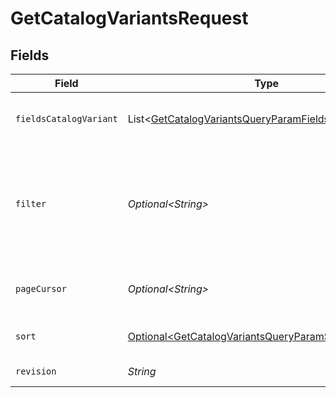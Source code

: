 # GetCatalogVariantsRequest


## Fields

| Field                                                                                                                                                                                                                                                       | Type                                                                                                                                                                                                                                                        | Required                                                                                                                                                                                                                                                    | Description                                                                                                                                                                                                                                                 |
| ----------------------------------------------------------------------------------------------------------------------------------------------------------------------------------------------------------------------------------------------------------- | ----------------------------------------------------------------------------------------------------------------------------------------------------------------------------------------------------------------------------------------------------------- | ----------------------------------------------------------------------------------------------------------------------------------------------------------------------------------------------------------------------------------------------------------- | ----------------------------------------------------------------------------------------------------------------------------------------------------------------------------------------------------------------------------------------------------------- |
| `fieldsCatalogVariant`                                                                                                                                                                                                                                      | List\<[GetCatalogVariantsQueryParamFieldsCatalogVariant](../../models/operations/GetCatalogVariantsQueryParamFieldsCatalogVariant.md)>                                                                                                                      | :heavy_minus_sign:                                                                                                                                                                                                                                          | For more information please visit https://developers.klaviyo.com/en/v2024-10-15/reference/api-overview#sparse-fieldsets                                                                                                                                     |
| `filter`                                                                                                                                                                                                                                                    | *Optional\<String>*                                                                                                                                                                                                                                         | :heavy_minus_sign:                                                                                                                                                                                                                                          | For more information please visit https://developers.klaviyo.com/en/v2024-10-15/reference/api-overview#filtering<br>Allowed field(s)/operator(s):<br>`ids`: `any`<br>`item.id`: `equals`<br>`sku`: `equals`<br>`title`: `contains`<br>`published`: `equals` |
| `pageCursor`                                                                                                                                                                                                                                                | *Optional\<String>*                                                                                                                                                                                                                                         | :heavy_minus_sign:                                                                                                                                                                                                                                          | For more information please visit https://developers.klaviyo.com/en/v2024-10-15/reference/api-overview#pagination                                                                                                                                           |
| `sort`                                                                                                                                                                                                                                                      | [Optional\<GetCatalogVariantsQueryParamSort>](../../models/operations/GetCatalogVariantsQueryParamSort.md)                                                                                                                                                  | :heavy_minus_sign:                                                                                                                                                                                                                                          | For more information please visit https://developers.klaviyo.com/en/v2024-10-15/reference/api-overview#sorting                                                                                                                                              |
| `revision`                                                                                                                                                                                                                                                  | *String*                                                                                                                                                                                                                                                    | :heavy_check_mark:                                                                                                                                                                                                                                          | API endpoint revision (format: YYYY-MM-DD[.suffix])                                                                                                                                                                                                         |